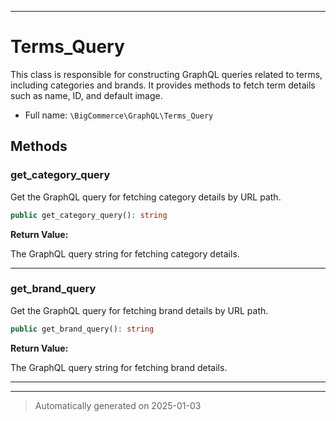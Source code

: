 ***

# Terms_Query

This class is responsible for constructing GraphQL queries related to terms,
including categories and brands. It provides methods to fetch term details
such as name, ID, and default image.



* Full name: `\BigCommerce\GraphQL\Terms_Query`




## Methods


### get_category_query

Get the GraphQL query for fetching category details by URL path.

```php
public get_category_query(): string
```









**Return Value:**

The GraphQL query string for fetching category details.




***

### get_brand_query

Get the GraphQL query for fetching brand details by URL path.

```php
public get_brand_query(): string
```









**Return Value:**

The GraphQL query string for fetching brand details.




***


***
> Automatically generated on 2025-01-03
